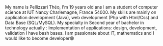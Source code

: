 My name is Pellizzari Théo, I'm 19 years old ans I am a student of computer science at IUT Nancy Charlemagne, France 54000.
My skills are mainly on application development (Java), web development (Php with Html/Css) and Data Base (SQL/MySQL). 
My specialty in Second year of bachelor in technology actually : Implementation of applications: design, development, validation
I have bash bases.
I am passionate about IT, mathematics and I would like to become developer😁


